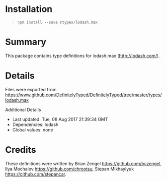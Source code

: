 # Installation
> `npm install --save @types/lodash.max`

# Summary
This package contains type definitions for lodash.max (http://lodash.com/).

# Details
Files were exported from https://www.github.com/DefinitelyTyped/DefinitelyTyped/tree/master/types/lodash.max

Additional Details
 * Last updated: Tue, 08 Aug 2017 21:39:34 GMT
 * Dependencies: lodash
 * Global values: none

# Credits
These definitions were written by Brian Zengel <https://github.com/bczengel>, Ilya Mochalov <https://github.com/chrootsu>, Stepan Mikhaylyuk <https://github.com/stepancar>.
